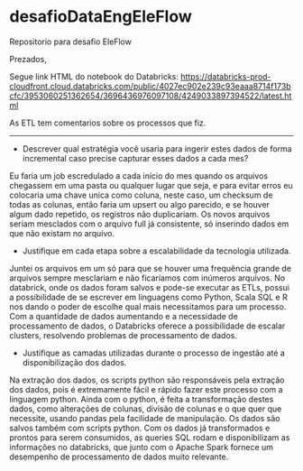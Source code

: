 # desafioDataEngEleFlow
Repositorio para desafio EleFlow

Prezados,

Segue link HTML do notebook do Databricks:
https://databricks-prod-cloudfront.cloud.databricks.com/public/4027ec902e239c93eaaa8714f173bcfc/3953060251362654/3696436976097108/4249033897394522/latest.html

As ETL tem comentarios sobre os processos que fiz.

---------------------------------------------

- Descrever qual estratégia você usaria para ingerir estes dados de forma incremental caso precise capturar esses dados a cada mes?



Eu faria um job escredulado a cada início do mes quando os arquivos chegassem em uma pasta ou qualquer lugar que seja, e para evitar erros eu colocaria uma chave unica como coluna, neste caso, um checksum de todas as colunas, então faria um upsert ou algo parecido, e se houver algum dado repetido, os registros não duplicariam. Os novos arquivos seriam mesclados com o arquivo full já consistente, só inserindo dados em que não existam no arquivo.


- Justifique em cada etapa sobre a escalabilidade da tecnologia utilizada.


Juntei os arquivos em um só para que se houver uma frequência grande de arquivos sempre mesclariam e não ficaríamos com inúmeros arquivos. No databrick, onde os dados foram salvos e pode-se executar as ETLs, possui a possibilidade de se escrever em linguagens como Python, Scala SQL e R nos dando o poder de escolhe qual mais necessitamos para um processo. Com a quantidade de dados aumentando e a necessidade de processamento de dados, o Databricks oferece a possibilidade de escalar clusters, resolvendo problemas de processamento de dados.


- Justifique as camadas utilizadas durante o processo de ingestão até a disponibilização dos dados.


Na extração dos dados, os scripts python são responsáveis pela extração dos dados, pois é extremamente fácil e rápido fazer este processo com a linguagem python. Ainda com o python, é feita a transformação destes dados, como alterações de colunas, divisão de colunas e o que quer que necessite, usando pandas pela facilidade de manipulação. Os dados são salvos também com scripts python. Com os dados já transformados e prontos para serem consumidos, as queries SQL rodam e disponibilizam as informações no databricks, que junto com o Apache Spark fornece um desempenho de processamento de dados muito relevante.
